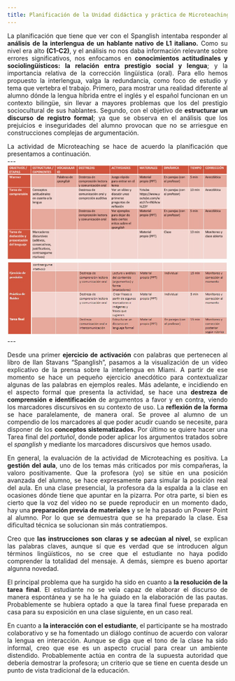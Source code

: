 ```yaml
---
title: Planificación de la Unidad didáctica y práctica de Microteaching
---
```

<P><DIV ALIGN="justify">La planificación que tiene que ver con el Spanglish intentaba responder al <b>análisis de la interlengua de un hablante nativo de L1 italiano.</b> Como su nivel era alto <b>(C1-C2)</b>, y el análisis no nos daba información relevante sobre errores significativos, nos enfocamos en <b>conocimientos actitudinales y sociolingüísticos: la relación entra prestigio social y lengua</b>; y la importancia relativa de la corrección lingüística (oral). Para ello hemos propuesto la interlengua, valga la redundancia, como foco de estudio y tema que vertebra el trabajo. Primero, para mostrar una realidad diferente al alumno dónde la lengua híbrida entre el inglés y el español funcionan en un contexto bilingüe, sin llevar a mayores problemas que los del prestigio sociocultural de sus hablantes. Segundo, con el objetivo de <b>estructurar un discurso de registro formal</b>; ya que se observa en el análisis que los prejuicios e inseguridades del alumno provocan que no se arriesgue en construcciones complejas de argumentación. </div>

<p><DIV ALIGN="justify">La actividad de Microteaching se hace de acuerdo la planificación que presentamos a continuación.</div>
---
<img src="img/planificacion_01.jpg" alt="planificacion_01">
<img src="img/planificacion_02.jpg" alt="planificacion_02">
---
<P><DIV ALIGN="justify">Desde una primer <b>ejercicio de activación</b> con palabras que pertenecen al libro de Ilan Stavans “Spanglish”, pasamos a la visualización de un vídeo explicativo de la prensa sobre la interlengua en Miami. A partir de ese momento se hace un pequeño ejercicio anecdótico para contextualizar algunas de las palabras en ejemplos reales. Más adelante, e incidiendo en el aspecto formal que presenta la actividad, se hace una <b>destreza de comprensión e identificación</b> de argumentos a favor y en contra, viendo los marcadores discursivos en su contexto de uso. La <b>reflexión de la forma</b> se hace paralelamente, de manera oral. Se provee al alumno de un compendio de los marcadores al que poder acudir cuando se necesite, para disponer de los <b>conceptos sistematizados.</b> Por último se quiere hacer una Tarea final del <i>portuñol</i>, donde poder aplicar los argumentos tratados sobre el <i>spanglish</i> y mediante los marcadores discursivos que hemos usado.</div>

<P><DIV ALIGN="justify">En general, la evaluación de la actividad de Microteaching es positiva. La <b>gestión del aula</b>, uno de los temas más criticados por mis compañeras, la valoro positivamente. Que la profesora (yo) se sitúe en una posición avanzada del alumno, se hace expresamente para simular la posición real del aula. En una clase presencial, la profesora da la espalda a la clase en ocasiones dónde tiene que apuntar en la pizarra. Por otra parte, si bien es cierto que la voz del vídeo no se puede reproducir en un momento dado, hay una <b>preparación previa de materiales</b> y se le ha pasado un Power Point al alumno. Por lo que se demuestra que se ha preparado la clase. Esa dificultad técnica se solucionan sin más contratiempos. </div>

<P><DIV ALIGN="justify">Creo que <b>las instrucciones son claras y se adecúan al nivel</b>, se explican las palabras claves, aunque sí que es verdad que se introducen algun términos lingüísticos, no se cree que el estudiante no haya podido comprender la totalidad del mensaje. A demás, siempre es bueno aportar algunna novedad.</div>

<p><DIV ALIGN="justify">El principal problema que ha surgido ha sido en cuanto a <b>la resolución de la tarea final</b>. El estudiante no se veía capaz de elaborar el discurso de manera espontánea y se ha le ha guiado en la elaboración de las pautas. Probablemente se hubiera optado a que la tarea final fuese preparada en casa para su exposición en una clase siguiente, en un caso real.</div> 

<p><DIV ALIGN="justify">En cuanto a <b>la interacción con el estudiante</b>, el participante se ha mostrado colaborativo y se ha fomentado un diálogo contínuo de acuerdo con valorar la lengua en interacción. Aunque se diga que el tono de la clase ha sido informal, creo que ese es un aspecto crucial para crear un ambiente distendido. Probablemente actúa en contra de la supuesta autoridad que debería demostrar la profesora; un criterio que se tiene en cuenta desde un punto de vista tradicional de la educación.</div>